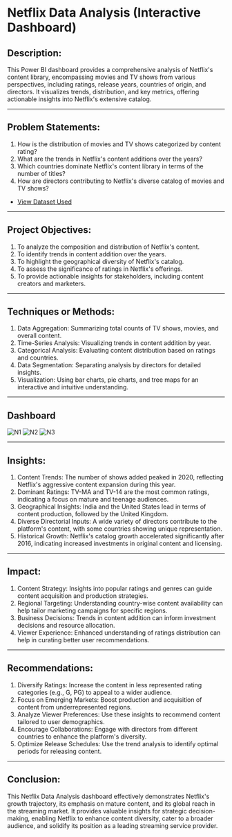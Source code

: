 # Netflix Data Analysis (Interactive Dashboard)

## Description:
This Power BI dashboard provides a comprehensive analysis of Netflix's content library, encompassing movies and TV shows from various perspectives, including ratings, release years, countries of origin, and directors. It visualizes trends, distribution, and key metrics, offering actionable insights into Netflix's extensive catalog.
________________________________________
## Problem Statements:
1.	How is the distribution of movies and TV shows categorized by content rating?
2.	What are the trends in Netflix's content additions over the years?
3.	Which countries dominate Netflix's content library in terms of the number of titles?
4.	How are directors contributing to Netflix's diverse catalog of movies and TV shows?
- <a href="https://github.com/nehajadhav-projects/Netflix-Data-Analysis/blob/main/netflix1.csv">View Dataset Used</a>
________________________________________
## Project Objectives:
1.	To analyze the composition and distribution of Netflix's content.
2.	To identify trends in content addition over the years.
3.	To highlight the geographical diversity of Netflix's catalog.
4.	To assess the significance of ratings in Netflix's offerings.
5.	To provide actionable insights for stakeholders, including content creators and marketers.
________________________________________
## Techniques or Methods:
1.	Data Aggregation: Summarizing total counts of TV shows, movies, and overall content.
2.	Time-Series Analysis: Visualizing trends in content addition by year.
3.	Categorical Analysis: Evaluating content distribution based on ratings and countries.
4.	Data Segmentation: Separating analysis by directors for detailed insights.
5.	Visualization: Using bar charts, pie charts, and tree maps for an interactive and intuitive understanding.
________________________________________
## Dashboard
![N1](https://github.com/user-attachments/assets/b601feba-6726-4418-95d2-32a2e0c9b21c)
![N2](https://github.com/user-attachments/assets/e9358ca1-23bd-41ea-a840-2b584ac0ef7d)
![N3](https://github.com/user-attachments/assets/a61543bf-61de-403d-b571-e636d97fdc14)

________________________________________
## Insights:
1.	Content Trends: The number of shows added peaked in 2020, reflecting Netflix's aggressive content expansion during this year.
2.	Dominant Ratings: TV-MA and TV-14 are the most common ratings, indicating a focus on mature and teenage audiences.
3.	Geographical Insights: India and the United States lead in terms of content production, followed by the United Kingdom.
4.	Diverse Directorial Inputs: A wide variety of directors contribute to the platform's content, with some countries showing unique representation.
5.	Historical Growth: Netflix's catalog growth accelerated significantly after 2016, indicating increased investments in original content and licensing.
________________________________________
## Impact:
1.	Content Strategy: Insights into popular ratings and genres can guide content acquisition and production strategies.
2.	Regional Targeting: Understanding country-wise content availability can help tailor marketing campaigns for specific regions.
3.	Business Decisions: Trends in content addition can inform investment decisions and resource allocation.
4.	Viewer Experience: Enhanced understanding of ratings distribution can help in curating better user recommendations.
________________________________________
## Recommendations:
1.	Diversify Ratings: Increase the content in less represented rating categories (e.g., G, PG) to appeal to a wider audience.
2.	Focus on Emerging Markets: Boost production and acquisition of content from underrepresented regions.
3.	Analyze Viewer Preferences: Use these insights to recommend content tailored to user demographics.
4.	Encourage Collaborations: Engage with directors from different countries to enhance the platform's diversity.
5.	Optimize Release Schedules: Use the trend analysis to identify optimal periods for releasing content.
________________________________________
## Conclusion:
This Netflix Data Analysis dashboard effectively demonstrates Netflix's growth trajectory, its emphasis on mature content, and its global reach in the streaming market. It provides valuable insights for strategic decision-making, enabling Netflix to enhance content diversity, cater to a broader audience, and solidify its position as a leading streaming service provider.
